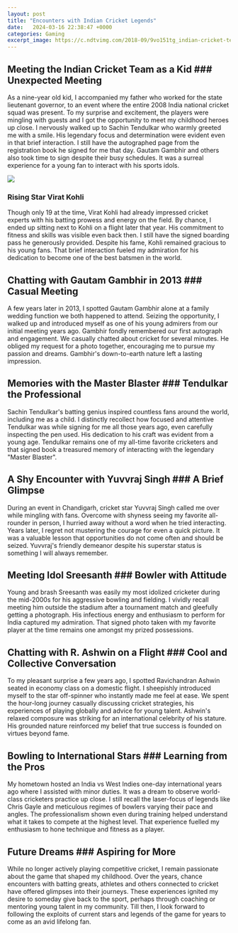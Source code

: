 ```yaml
---
layout: post
title: "Encounters with Indian Cricket Legends"
date:   2024-03-16 22:38:47 +0000
categories: Gaming
excerpt_image: https://c.ndtvimg.com/2018-09/9vo151tg_indian-cricket-team-2007_625x300_18_September_18.jpg?q=60
---
```


## Meeting the Indian Cricket Team as a Kid ### Unexpected Meeting
As a nine-year old kid, I accompanied my father who worked for the state lieutenant governor, to an event where the entire 2008 India national cricket squad was present. To my surprise and excitement, the players were mingling with guests and I got the opportunity to meet my childhood heroes up close. I nervously walked up to Sachin Tendulkar who warmly greeted me with a smile. His legendary focus and determination were evident even in that brief interaction. I still have the autographed page from the registration book he signed for me that day. Gautam Gambhir and others also took time to sign despite their busy schedules. It was a surreal experience for a young fan to interact with his sports idols.

![](https://c.ndtvimg.com/2018-09/9vo151tg_indian-cricket-team-2007_625x300_18_September_18.jpg?q=60)
### Rising Star Virat Kohli
Though only 19 at the time, Virat Kohli had already impressed cricket experts with his batting prowess and energy on the field. By chance, I ended up sitting next to Kohli on a flight later that year. His commitment to fitness and skills was visible even back then. I still have the signed boarding pass he generously provided. Despite his fame, Kohli remained gracious to his young fans. That brief interaction fueled my admiration for his dedication to become one of the best batsmen in the world.
## Chatting with Gautam Gambhir in 2013 ### Casual Meeting  
A few years later in 2013, I spotted Gautam Gambhir alone at a family wedding function we both happened to attend. Seizing the opportunity, I walked up and introduced myself as one of his young admirers from our initial meeting years ago. Gambhir fondly remembered our first autograph and engagement. We casually chatted about cricket for several minutes. He obliged my request for a photo together, encouraging me to pursue my passion and dreams. Gambhir's down-to-earth nature left a lasting impression.
## Memories with the Master Blaster ### Tendulkar the Professional
Sachin Tendulkar's batting genius inspired countless fans around the world, including me as a child. I distinctly recollect how focused and attentive Tendulkar was while signing for me all those years ago, even carefully inspecting the pen used. His dedication to his craft was evident from a young age. Tendulkar remains one of my all-time favorite cricketers and that signed book a treasured memory of interacting with the legendary "Master Blaster".
## A Shy Encounter with Yuvvraj Singh ### A Brief Glimpse  
During an event in Chandigarh, cricket star Yuvvraj Singh called me over while mingling with fans. Overcome with shyness seeing my favorite all-rounder in person, I hurried away without a word when he tried interacting. Years later, I regret not mustering the courage for even a quick picture. It was a valuable lesson that opportunities do not come often and should be seized. Yuvvraj's friendly demeanor despite his superstar status is something I will always remember.
## Meeting Idol Sreesanth ### Bowler with Attitude  
Young and brash Sreesanth was easily my most idolized cricketer during the mid-2000s for his aggressive bowling and fielding. I vividly recall meeting him outside the stadium after a tournament match and gleefully getting a photograph. His infectious energy and enthusiasm to perform for India captured my admiration. That signed photo taken with my favorite player at the time remains one amongst my prized possessions.
## Chatting with R. Ashwin on a Flight ### Cool and Collective Conversation
To my pleasant surprise a few years ago, I spotted Ravichandran Ashwin seated in economy class on a domestic flight. I sheepishly introduced myself to the star off-spinner who instantly made me feel at ease. We spent the hour-long journey casually discussing cricket strategies, his experiences of playing globally and advice for young talent. Ashwin's relaxed composure was striking for an international celebrity of his stature. His grounded nature reinforced my belief that true success is founded on virtues beyond fame.
## Bowling to International Stars ### Learning from the Pros
My hometown hosted an India vs West Indies one-day international years ago where I assisted with minor duties. It was a dream to observe world-class cricketers practice up close. I still recall the laser-focus of legends like Chris Gayle and meticulous regimes of bowlers varying their pace and angles. The professionalism shown even during training helped understand what it takes to compete at the highest level. That experience fuelled my enthusiasm to hone technique and fitness as a player. 
## Future Dreams ### Aspiring for More
While no longer actively playing competitive cricket, I remain passionate about the game that shaped my childhood. Over the years, chance encounters with batting greats, athletes and others connected to cricket have offered glimpses into their journeys. These experiences ignited my desire to someday give back to the sport, perhaps through coaching or mentoring young talent in my community. Till then, I look forward to following the exploits of current stars and legends of the game for years to come as an avid lifelong fan.